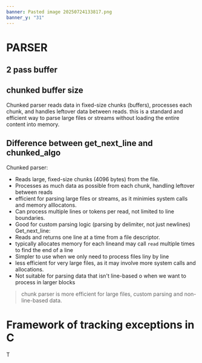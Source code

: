 ```yaml
---
banner: Pasted image 20250724133817.png
banner_y: "31"
---
```

# PARSER

## 2 pass buffer
## chunked buffer size
Chunked parser  reads data in fixed-size chunks (buffers), processes each chunk, and  handles leftover  data between reads. this is a standard and efficient way to parse large files or streams without loading the entire  content  into memory.

## Difference between get_next_line and chunked_algo
Chunked parser:
- Reads large, fixed-size chunks (4096 bytes) from the file.
- Processes as much data as possible from each chunk, handling leftover between reads
- efficient for parsing large files or streams, as it minimies system calls and memory alllocatons.
- Can process multiple lines or tokens per  read, not  limited  to line  boundaries.
- Good for  custom parsing logic (parsing by delimiter, not just newlines)
Get_next_line:
- Reads and returns one line at a time from a file descriptor.
- typically allocates memory for each lineand may call `read` multiple  times to find the end of  a line
- Simpler to use when we only need  to process files liny by line
- less efficient for very large files, as it may involve more system calls and allocations.
- Not suitable for parsing  data that isn't line-based o when we want to process in  larger  blocks
> chunk parser is more efficient for large files, custom parsing and non-line-based data.

# Framework of tracking exceptions in C

T